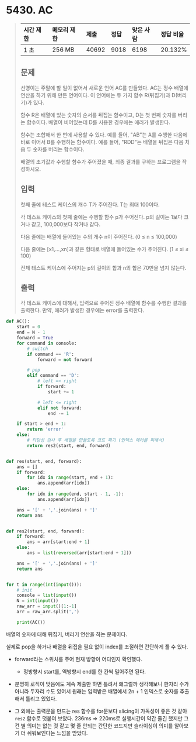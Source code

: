# 5430. AC

> | 시간 제한 | 메모리 제한 | 제출  | 정답 | 맞은 사람 | 정답 비율 |
> | :-------- | :---------- | :---- | :--- | :-------- | :-------- |
> | 1 초      | 256 MB      | 40692 | 9018 | 6198      | 20.132%   |
>
> ## 문제
>
> 선영이는 주말에 할 일이 없어서 새로운 언어 AC를 만들었다. AC는 정수 배열에 연산을 하기 위해 만든 언어이다. 이 언어에는 두 가지 함수 R(뒤집기)과 D(버리기)가 있다.
>
> 함수 R은 배열에 있는 숫자의 순서를 뒤집는 함수이고, D는 첫 번째 숫자를 버리는 함수이다. 배열이 비어있는데 D를 사용한 경우에는 에러가 발생한다.
>
> 함수는 조합해서 한 번에 사용할 수 있다. 예를 들어, "AB"는 A를 수행한 다음에 바로 이어서 B를 수행하는 함수이다. 예를 들어, "RDD"는 배열을 뒤집은 다음 처음 두 숫자를 버리는 함수이다.
>
> 배열의 초기값과 수행할 함수가 주어졌을 때, 최종 결과를 구하는 프로그램을 작성하시오.
>
> ## 입력
>
> 첫째 줄에 테스트 케이스의 개수 T가 주어진다. T는 최대 100이다.
>
> 각 테스트 케이스의 첫째 줄에는 수행할 함수 p가 주어진다. p의 길이는 1보다 크거나 같고, 100,000보다 작거나 같다.
>
> 다음 줄에는 배열에 들어있는 수의 개수 n이 주어진다. (0 ≤ n ≤ 100,000)
>
> 다음 줄에는 [x1,...,xn]과 같은 형태로 배열에 들어있는 수가 주어진다. (1 ≤ xi ≤ 100)
>
> 전체 테스트 케이스에 주어지는 p의 길이의 합과 n의 합은 70만을 넘지 않는다.
>
> ## 출력
>
> 각 테스트 케이스에 대해서, 입력으로 주어진 정수 배열에 함수를 수행한 결과를 출력한다. 만약, 에러가 발생한 경우에는 error를 출력한다.

```python
def AC():
    start = 0
    end = N - 1
    forward = True
    for command in console:
        # switch
        if command == 'R':
            forward = not forward

        # pop
        elif command == 'D':
            # left => right
            if forward:
                start += 1

            # left <= right
            elif not forward:
                end -= 1

    if start > end + 1:
        return 'error'
    else:
        # 타당성 검사 후 배열을 만들도록 코드 짜기 (인덱스 에러를 피해서)
        return res2(start, end, forward)


def res(start, end, forward):
    ans = []
    if forward:
        for idx in range(start, end + 1):
            ans.append(arr[idx])
    else:
        for idx in range(end, start - 1, -1):
            ans.append(arr[idx])

    ans = '[' + ','.join(ans) + ']'
    return ans


def res2(start, end, forward):
    if forward:
        ans = arr[start:end + 1]
    else:
        ans = list(reversed(arr[start:end + 1]))

    ans = '[' + ','.join(ans) + ']'
    return ans


for t in range(int(input())):
    # init
    console = list(input())
    N = int(input())
    raw_arr = input()[1:-1]
    arr = raw_arr.split(',')

    print(AC())
```

배열의 숫자에 대해 뒤집기, 버리기 연산을 하는 문제이다.

실제로 pop을 하거나 배열을 뒤집을 필요 없이 index를 조절하면 간단하게 풀 수 있다.

- forward라는 스위치를 주어 현재 방향이 어디인지 확인했다.
  - 정방향시 start를, 역방향시 end를 한 칸씩 밀어주면 된다.

- 분명히 로직이 맞음에도 계속 제출만 하면 틀려서 왜그럴까 생각해보니 한자리 수가 아니라 두자리 수도 있어서 원래는 입력받은 배열에서 2n + 1 인덱스로 숫자를 추출해서 틀리고 있었다.
- 그 외에는 출력문을 만드는 res 함수를 for문보다 slicing이 가독성이 좋은 것 같아 `res2` 함수로 덧붙여 보았다. 236ms => 220ms로 실행시간이 약간 줄긴 했지만 그건 별 의미는 없는 것 같고 몇 줄 안되는 간단한 코드지만 슬라이싱이 의미를 알아보기 더 쉬워보인다는 느낌을 받았다.

